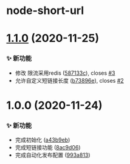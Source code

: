 # node-short-url

# [1.1.0](https://github.com/CaoMeiYouRen/node-short-url/compare/v1.0.0...v1.1.0) (2020-11-25)


### ✨ 新功能

* 修改 限流采用redis ([587133c](https://github.com/CaoMeiYouRen/node-short-url/commit/587133c)), closes [#3](https://github.com/CaoMeiYouRen/node-short-url/issues/3)
* 允许自定义短链接长度 ([b73896e](https://github.com/CaoMeiYouRen/node-short-url/commit/b73896e)), closes [#2](https://github.com/CaoMeiYouRen/node-short-url/issues/2)

# 1.0.0 (2020-11-24)


### ✨ 新功能

* 完成初始化 ([a43b9eb](https://github.com/CaoMeiYouRen/node-short-url/commit/a43b9eb))
* 完成短链接功能 ([8ac9d06](https://github.com/CaoMeiYouRen/node-short-url/commit/8ac9d06))
* 完成自动化发布配置 ([993a813](https://github.com/CaoMeiYouRen/node-short-url/commit/993a813))
